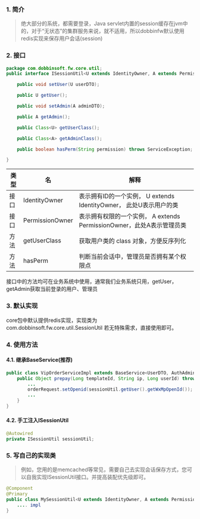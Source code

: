 ### 1.  简介

> 绝大部分的系统，都需要登录，Java servlet内置的session缓存在jvm中的，对于“无状态”的集群服务来说，就不适用，所以dobbinfw默认使用redis实现来保存用户会话(session)



### 2. 接口

```java
package com.dobbinsoft.fw.core.util;
public interface ISessionUtil<U extends IdentityOwner, A extends PermissionOwner> {

    public void setUser(U userDTO);

    public U getUser();

    public void setAdmin(A adminDTO);

    public A getAdmin();

    public Class<U> getUserClass();

    public Class<A> getAdminClass();

    public boolean hasPerm(String permission) throws ServiceException;

}
```

| 类型 | 名              | 解释                                                         |
| ---- | --------------- | ------------------------------------------------------------ |
| 接口 | IdentityOwner   | 表示拥有ID的一个实例， U extends IdentityOwner， 此处U表示用户的类 |
| 接口 | PermissionOwner | 表示拥有权限的一个实例， A extends PermissionOwner，此处A表示管理员类 |
| 方法 | getUserClass    | 获取用户类的 class 对象，方便反序列化                        |
| 方法 | hasPerm         | 判断当前会话中，管理员是否拥有某个权限点                     |

接口中的方法均可在业务系统中使用，通常我们业务系统只用，getUser，getAdmin获取当前登录的用户、管理员



### 3. 默认实现

core包中默认提供redis实现，实现类为 com.dobbinsoft.fw.core.util.SessionUtil 若无特殊需求，直接使用即可。



### 4. 使用方法

#### 4.1. 继承BaseService(推荐)

```java
public class VipOrderServiceImpl extends BaseService<UserDTO, AuthAdminDTO> implements VipOrderService {
	public Object prepay(Long templateId, String ip, Long userId) throws ServiceException {
    	...
        orderRequest.setOpenid(sessionUtil.getUser().getWxMpOpenId());
        ...
    }
}
```

#### 4.2. 手工注入ISessionUtil

```java
@Autowired
private ISessionUtil sessionUtil;
```



### 5. 写自己的实现类

> 例如，您用的是memcached等常见，需要自己去实现会话保存方式，您可以自我实现ISessionUtil接口。并提高装配优先级即可。

```java
@Component
@Primary
public class MySessionUtil<U extends IdentityOwner, A extends PermissionOwner> implements ISessionUtil<U, A> {
	.... impl
}
```

